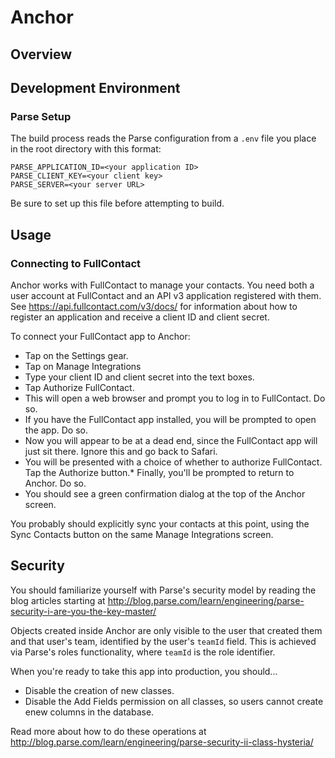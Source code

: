 # Anchor 

## Overview

## Development Environment

### Parse Setup
The build process reads the Parse configuration from a `.env` file you place in the root directory with this format:
```
PARSE_APPLICATION_ID=<your application ID>
PARSE_CLIENT_KEY=<your client key>
PARSE_SERVER=<your server URL>
```

Be sure to set up this file before attempting to build.

## Usage

### Connecting to FullContact
Anchor works with FullContact to manage your contacts. You need both a user account at FullContact and an API v3 application registered with them. See https://api.fullcontact.com/v3/docs/ for information about how to register an application and receive a client ID and client secret.

To connect your FullContact app to Anchor:
* Tap on the Settings gear.
* Tap on Manage Integrations
* Type your client ID and client secret into the text boxes.
* Tap Authorize FullContact.
* This will open a web browser and prompt you to log in to FullContact. Do so.
* If you have the FullContact app installed, you will be prompted to open the app. Do so.
* Now you will appear to be at a dead end, since the FullContact app will just sit there. Ignore this and go back to Safari.
* You will be presented with a choice of whether to authorize FullContact. Tap the Authorize button.* Finally, you'll be prompted to return to Anchor. Do so.
* You should see a green confirmation dialog at the top of the Anchor screen.

You probably should explicitly sync your contacts at this point, using the Sync Contacts button on the same Manage Integrations screen.

## Security

You should familiarize yourself with Parse's security model by reading the blog articles starting at http://blog.parse.com/learn/engineering/parse-security-i-are-you-the-key-master/

Objects created inside Anchor are only visible to the user that created them and that user's team, identified by the user's `teamId` field. This is achieved via Parse's roles functionality, where `teamId` is the role identifier.

When you're ready to take this app into production, you should...
* Disable the creation of new classes.
* Disable the Add Fields permission on all classes, so users cannot create enew columns in the database.

Read more about how to do these operations at http://blog.parse.com/learn/engineering/parse-security-ii-class-hysteria/
